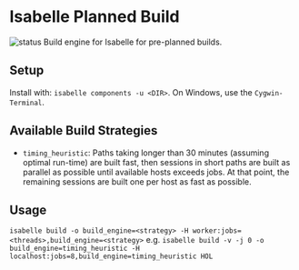 # Isabelle Planned Build
![status](https://github.com/isabelle-prover/isabelle-context-build/actions/workflows/build.yml/badge.svg)
Build engine for Isabelle for pre-planned builds.

## Setup
Install with: `isabelle components -u <DIR>`. On Windows, use the `Cygwin-Terminal`.

## Available Build Strategies
- `timing_heuristic`: Paths taking longer than 30 minutes (assuming optimal run-time) are built fast, 
  then sessions in short paths are built as parallel as possible until available hosts exceeds jobs.
  At that point, the remaining sessions are built one per host as fast as possible.

## Usage
`isabelle build -o build_engine=<strategy> -H worker:jobs=<threads>,build_engine=<strategy>` 
e.g.
`isabelle build -v -j 0 -o build_engine=timing_heuristic -H localhost:jobs=8,build_engine=timing_heuristic HOL`